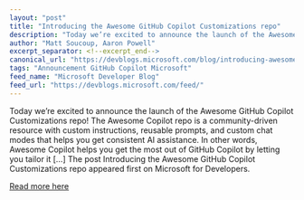 ```yaml
---
layout: "post"
title: "Introducing the Awesome GitHub Copilot Customizations repo"
description: "Today we’re excited to announce the launch of the Awesome GitHub Copilot Customizations repo! The Aw..."
author: "Matt Soucoup, Aaron Powell"
excerpt_separator: <!--excerpt_end-->
canonical_url: "https://devblogs.microsoft.com/blog/introducing-awesome-github-copilot-customizations-repo"
tags: "Announcement GitHub Copilot Microsoft"
feed_name: "Microsoft Developer Blog"
feed_url: "https://devblogs.microsoft.com/feed/"
---
```


Today we’re excited to announce the launch of the Awesome GitHub Copilot Customizations repo! The Awesome Copilot repo is a community-driven resource with custom instructions, reusable prompts, and custom chat modes that helps you get consistent AI assistance. In other words, Awesome Copilot helps you get the most out of GitHub Copilot by letting you tailor it […]<!--excerpt_end-->
The post Introducing the Awesome GitHub Copilot Customizations repo appeared first on Microsoft for Developers.

[Read more here](https://devblogs.microsoft.com/blog/introducing-awesome-github-copilot-customizations-repo)
